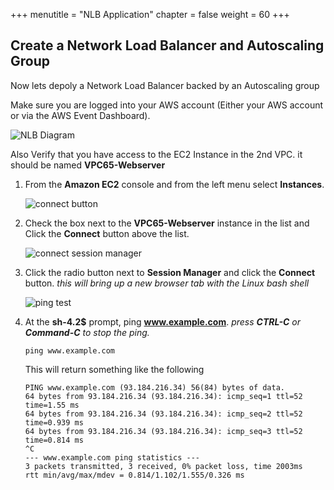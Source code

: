 +++
menutitle = "NLB Application"
chapter = false
weight = 60
+++

## Create a Network Load Balancer and Autoscaling Group

Now lets depoly a Network Load Balancer backed by an Autoscaling group

Make sure you are logged into your AWS account (Either your AWS account or via the AWS Event Dashboard).

![NLB Diagram](/images/nlb-diagram.png)

Also Verify that you have access to the EC2 Instance in the 2nd VPC. it should be named **VPC65-Webserver**

1. From the **Amazon EC2** console and from the left menu select **Instances**.

   ![connect button](/images/testec2-list.png)

1. Check the box next to the **VPC65-Webserver** instance in the list and Click the **Connect** button above the list.

   ![connect session manager](/images/testec2-connect.png)

1. Click the radio button next to **Session Manager** and click the **Connect** button. _this will bring up a new browser tab with the Linux bash shell_

   ![ping test](/images/testec2-ping.png)

1. At the **sh-4.2\$** prompt, ping **www.example.com**. _press **CTRL-C** or **Command-C** to stop the ping._
   ```
   ping www.example.com
   ```
   This will return something like the following
   ```
   PING www.example.com (93.184.216.34) 56(84) bytes of data.
   64 bytes from 93.184.216.34 (93.184.216.34): icmp_seq=1 ttl=52 time=1.55 ms
   64 bytes from 93.184.216.34 (93.184.216.34): icmp_seq=2 ttl=52 time=0.939 ms
   64 bytes from 93.184.216.34 (93.184.216.34): icmp_seq=3 ttl=52 time=0.814 ms
   ^C
   --- www.example.com ping statistics ---
   3 packets transmitted, 3 received, 0% packet loss, time 2003ms
   rtt min/avg/max/mdev = 0.814/1.102/1.555/0.326 ms
   ```
